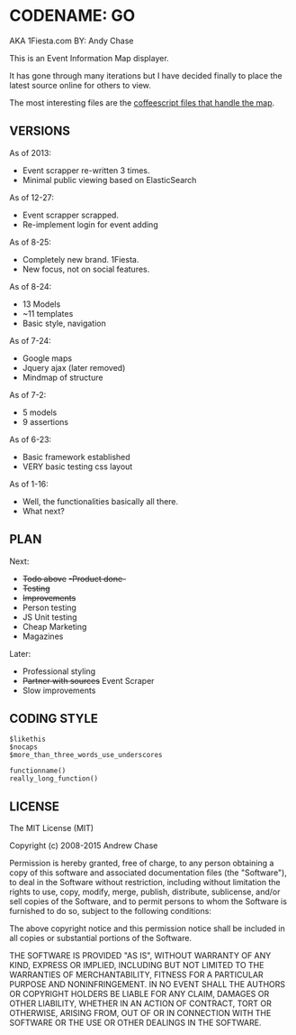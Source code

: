 CODENAME: GO
============

AKA 1Fiesta.com BY: Andy Chase

This is an Event Information Map displayer.

It has gone through many iterations but I have decided finally
to place the latest source online for others to view.

The most interesting files are the [coffeescript files that handle the map](/static/js/src).

VERSIONS
--------

As of 2013:

* Event scrapper re-written 3 times.
* Minimal public viewing based on ElasticSearch

As of 12-27:

* Event scrapper scrapped.
* Re-implement login for event adding

As of 8-25:

* Completely new brand. 1Fiesta.
* New focus, not on social features.

As of 8-24:

* 13 Models
* ~11 templates
* Basic style, navigation

As of 7-24:

* Google maps
* Jquery ajax (later removed)
* Mindmap of structure

As of 7-2:

* 5 models
* 9 assertions

As of 6-23:

* Basic framework established
* VERY basic testing css layout

As of 1-16:

* Well, the functionalities basically all there.
* What next?

PLAN
----------------------------

Next:

* ~~Todo above~~
~~-Product done-~~
* ~~Testing~~
* ~~Improvements~~
* Person testing
* JS Unit testing
* Cheap Marketing
* Magazines

Later: 

* Professional styling
* ~~Partner with sources~~ Event Scraper
* Slow improvements

CODING STYLE
------------
```
$likethis
$nocaps
$more_than_three_words_use_underscores

functionname()
really_long_function()
```

LICENSE
-------
The MIT License (MIT)

Copyright (c) 2008-2015 Andrew Chase

Permission is hereby granted, free of charge, to any person obtaining a copy
of this software and associated documentation files (the "Software"), to deal
in the Software without restriction, including without limitation the rights
to use, copy, modify, merge, publish, distribute, sublicense, and/or sell
copies of the Software, and to permit persons to whom the Software is
furnished to do so, subject to the following conditions:

The above copyright notice and this permission notice shall be included in
all copies or substantial portions of the Software.

THE SOFTWARE IS PROVIDED "AS IS", WITHOUT WARRANTY OF ANY KIND, EXPRESS OR
IMPLIED, INCLUDING BUT NOT LIMITED TO THE WARRANTIES OF MERCHANTABILITY,
FITNESS FOR A PARTICULAR PURPOSE AND NONINFRINGEMENT. IN NO EVENT SHALL THE
AUTHORS OR COPYRIGHT HOLDERS BE LIABLE FOR ANY CLAIM, DAMAGES OR OTHER
LIABILITY, WHETHER IN AN ACTION OF CONTRACT, TORT OR OTHERWISE, ARISING FROM,
OUT OF OR IN CONNECTION WITH THE SOFTWARE OR THE USE OR OTHER DEALINGS IN
THE SOFTWARE.
